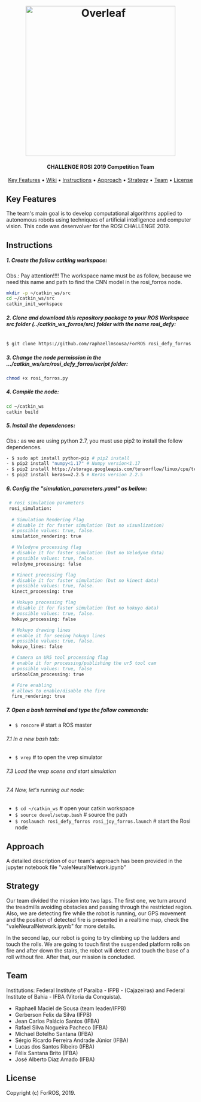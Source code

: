 <h1 align="center">
  <br>
  <a href="https://www.overleaf.com"><img src="https://user-images.githubusercontent.com/31168586/65396910-dbd1f300-dd81-11e9-9a98-8f4f329461e0.png" alt="Overleaf" width="400"></a>
</h1>

<h4 align="center">

CHALLENGE ROSI 2019 Competition Team</h4>

<p align="center">
  <a href="#key-features">Key Features</a> •
  <a href="https://github.com/overleaf/overleaf/wiki">Wiki</a> •
  <a href="#Instructions">Instructions</a> •
  <a href="#Approach">Approach</a> •
  <a href="#Strategy">Strategy</a> •
  <a href="#Team">Team</a> •
  <a href="#license">License</a>
</p>

## Key Features

The team's main goal is to develop computational algorithms applied to autonomous robots using techniques of artificial intelligence and computer vision. This code was desenvolver for the ROSI CHALLENGE 2019.

## Instructions

##### 1. Create the follow catking workspace:
Obs.: Pay attention!!!! The workspace name must be as follow, because we need this name and path to find the CNN model in the rosi_forros node.
```sh
mkdir -p ~/catkin_ws/src
cd ~/catkin_ws/src
catkin_init_workspace
```
##### 2. Clone and download this repository package to your ROS Workspace src folder (../catkin_ws_forros/src) folder with the name rosi_defy:
```sh

$ git clone https://github.com/raphaellmsousa/ForROS rosi_defy_forros

```
##### 3. Change the node permission in the .../catkin_ws/src/rosi_defy_forros/script folder:
```sh
chmod +x rosi_forros.py
```
##### 4. Compile the node:
```sh
cd ~/catkin_ws
catkin build
```
##### 5. Install the dependences:
Obs.: as we are using python 2.7, you must use pip2 to install the follow dependences.
```sh
- $ sudo apt install python-pip # pip2 install
- $ pip2 install "numpy<1.17" # Numpy version<1.17
- $ pip2 install https://storage.googleapis.com/tensorflow/linux/cpu/tensorflow-1.14.0-cp27-none-linux_x86_64.whl # Tensorflow version 1.14.0
- $ pip2 install keras==2.2.5 # Keras version 2.2.5
```
##### 6. Config the "simulation_parameters.yaml" as bellow:

```sh
 # rosi simulation parameters
 rosi_simulation: 
 
  # Simulation Rendering Flag
  # disable it for faster simulation (but no visualization)
  # possible values: true, false.
  simulation_rendering: true

  # Velodyne processing flag
  # disable it for faster simulation (but no Velodyne data)
  # possible values: true, false.
  velodyne_processing: false

  # Kinect processing flag
  # disable it for faster simulation (but no kinect data)
  # possible values: true, false.
  kinect_processing: true

  # Hokuyo processing flag
  # disable it for faster simulation (but no hokuyo data)
  # possible values: true, false.
  hokuyo_processing: false

  # Hokuyo drawing lines 
  # enable it for seeing hokuyo lines
  # possible values: true, false.
  hokuyo_lines: false

  # Camera on UR5 tool processing flag
  # enable it for processing/publishing the ur5 tool cam
  # possible values: true, false
  ur5toolCam_processing: true

  # Fire enabling
  # allows to enable/disable the fire
  fire_rendering: true
```

##### 7. Open a bash terminal and type the follow commands:
- `$ roscore` # start a ROS master

###### 7.1 In a new bash tab:
- `$ vrep` # to open the vrep simulator

###### 7.3 Load the vrep scene and start simulation

###### 7.4 Now, let's running out node:
- `$ cd ~/catkin_ws` # open your catkin workspace
- `$ source devel/setup.bash` # source the path
- `$ roslaunch rosi_defy_forros rosi_joy_forros.launch` # start the Rosi node

## Approach

A detailed description of our team's approach has been provided in the jupyter notebook file "valeNeuralNetwork.ipynb"

## Strategy

Our team divided the mission into two laps. The first one, we turn around the treadmills avoiding obstacles and passing through the restricted region. Also, we are detecting fire while the robot is running, our GPS movement and the position of detected fire is presented in a realtime map, check the "valeNeuralNetwork.ipynb" for more details. 

In the second lap, our robot is going to try climbing up the ladders and touch the rolls. We are going to touch first the suspended platform rolls on fire and after down the stairs, the robot will detect and touch the base of a roll without fire. After that, our mission is concluded.

## Team

Institutions: Federal Institute of Paraiba - IFPB - (Cajazeiras) and Federal Institute of Bahia - IFBA (Vitoria da Conquista).
* Raphaell Maciel de Sousa (team leader/IFPB)
* Gerberson Felix da Silva (IFPB)	
* Jean Carlos Palácio Santos (IFBA)
* Rafael Silva Nogueira Pacheco (IFBA)
* Michael Botelho Santana (IFBA)
* Sérgio Ricardo Ferreira Andrade Júnior (IFBA)
* Lucas dos Santos Ribeiro (IFBA)
* Félix Santana Brito (IFBA)
* José Alberto Diaz Amado (IFBA)


## License

Copyright (c) ForROS, 2019.

